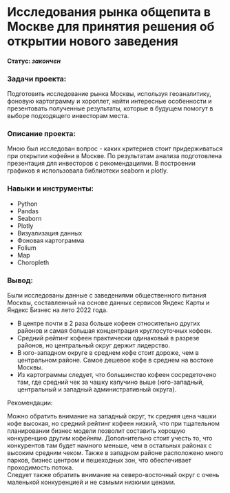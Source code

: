 # Исследования рынка общепита в Москве для принятия решения об открытии нового заведения
    
#### Статус:    *закончен*    
    
### Задачи проекта:    
Подготовить исследование рынка Москвы, используя геоаналитику, фоновую картограмму и хороплет, найти интересные особенности и презентовать полученные результаты, которые в будущем помогут в выборе подходящего инвесторам места.
        
### Описание проекта:     
Мною был исследован вопрос - каких критериев стоит придерживаться при открытии кофейни в Москве. По результатам анализа подготовлена презентация для инвесторов с рекомендациями. В построении графиков я использовала библиотеки seaborn и plotly. 
    
### Навыки и инструменты:     
- Python
- Pandas
- Seaborn
- Plotly
- Визуализация данных
- Фоновая картограмма
- Folium
- Map
- Choropleth
    
### Вывод:    
Были исследованы данные с заведениями общественного питания Москвы, составленный на основе данных сервисов Яндекс Карты и Яндекс Бизнес на лето 2022 года.        

- В центре почти в 2 раза больше кофеен относительно других районов и самая большая концентрация круглосуточных кофеен.
- Средний рейтинг кофеен практически одинаковый в разрезе районов, но центральный округ держит лидерство.
- В юго-западном округе в среднем кофе стоит дороже, чем в центральном районе. Самое дешевое кофе в среднем на востоке Москвы.
- Из картограммы следует, что большинство кофеен сосредеточено там, где средний чек за чашку капучино выше (юго-западный, центральный и западный административный округа).
    
Рекомендации:    

Можно обратить внимание на западный округ, тк средняя цена чашки кофе высокая, но средний рейтинг кофеен низкий, что при тщательном планировании бизнес модели позволит составить хорошую конкуренцию другим кофейням. Дополнительно стоит учесть то, что конкурентов там будет намного меньше, чем в остальных районах с высоким средним чеком. Также в западном районе расположено много парков, бизнес центром и пешеходных зон, что обеспечивает проходимость потока.    
Следует также обратить внимание на северо-восточный округ с очень маленькой конкуренцией и не самыми низкими ценами.    
